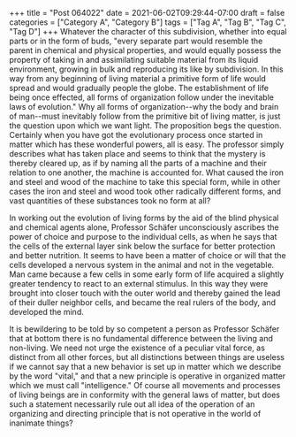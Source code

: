 +++
title = "Post 064022"
date = 2021-06-02T09:29:44-07:00
draft = false
categories = ["Category A", "Category B"]
tags = ["Tag A", "Tag B", "Tag C", "Tag D"]
+++
Whatever the character of this subdivision, whether into equal parts or in the form of buds, "every separate part would resemble the parent in chemical and physical properties, and would equally possess the property of taking in and assimilating suitable material from its liquid environment, growing in bulk and reproducing its like by subdivision. In this way from any beginning of living material a primitive form of life would spread and would gradually people the globe. The establishment of life being once effected, all forms of organization follow under the inevitable laws of evolution." Why all forms of organization--why the body and brain of man--must inevitably follow from the primitive bit of living matter, is just the question upon which we want light. The proposition begs the question. Certainly when you have got the evolutionary process once started in matter which has these wonderful powers, all is easy. The professor simply describes what has taken place and seems to think that the mystery is thereby cleared up, as if by naming all the parts of a machine and their relation to one another, the machine is accounted for. What caused the iron and steel and wood of the machine to take this special form, while in other cases the iron and steel and wood took other radically different forms, and vast quantities of these substances took no form at all?

In working out the evolution of living forms by the aid of the blind physical and chemical agents alone, Professor Schäfer unconsciously ascribes the power of choice and purpose to the individual cells, as when he says that the cells of the external layer sink below the surface for better protection and better nutrition. It seems to have been a matter of choice or will that the cells developed a nervous system in the animal and not in the vegetable. Man came because a few cells in some early form of life acquired a slightly greater tendency to react to an external stimulus. In this way they were brought into closer touch with the outer world and thereby gained the lead of their duller neighbor cells, and became the real rulers of the body, and developed the mind.

It is bewildering to be told by so competent a person as Professor Schäfer that at bottom there is no fundamental difference between the living and non-living. We need not urge the existence of a peculiar vital force, as distinct from all other forces, but all distinctions between things are useless if we cannot say that a new behavior is set up in matter which we describe by the word "vital," and that a new principle is operative in organized matter which we must call "intelligence." Of course all movements and processes of living beings are in conformity with the general laws of matter, but does such a statement necessarily rule out all idea of the operation of an organizing and directing principle that is not operative in the world of inanimate things?
